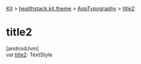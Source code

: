 
[Kit](../../../kit.html) > [healthstack.kit.theme](../index.html) > [AppTypography](index.html) > [title2](title2.html)



# title2



[androidJvm]\
val [title2](title2.html): TextStyle




